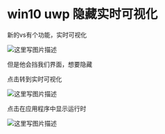 # win10 uwp 隐藏实时可视化

新的vs有个功能，实时可视化

![这里写图片描述](http://img.blog.csdn.net/20160726120050644)

但是他会挡我们界面，想要隐藏

点击转到实时可视化

![这里写图片描述](http://img.blog.csdn.net/20160726120202902)

点击在应用程序中显示运行时

![这里写图片描述](http://img.blog.csdn.net/20160726120317965)


